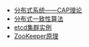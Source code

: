 
- [分布式系统——CAP理论](./cap-theory.md)
- [分布式一致性算法](./consistency.md)
- [etcd集群实例](./etcd-example.md)
- [ZooKeeper原理](./zookeeper-theory.md)
